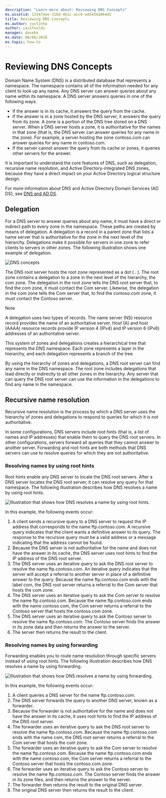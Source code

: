 ```yaml
---
description: "Learn more about: Reviewing DNS Concepts"
ms.assetid: 133474ee-316d-4b1c-acc6-ad5434a064d5
title: Reviewing DNS Concepts
ms.author: justinha
author: iainfoulds
manager: daveba
ms.date: 08/08/2018
ms.topic: how-to
---
```


# Reviewing DNS Concepts

Domain Name System (DNS) is a distributed database that represents a namespace. The namespace contains all of the information needed for any client to look up any name. Any DNS server can answer queries about any name within its namespace. A DNS server answers queries in one of the following ways:

- If the answer is in its cache, it answers the query from the cache.
- If the answer is in a zone hosted by the DNS server, it answers the query from its zone. A zone is a portion of the DNS tree stored on a DNS server. When a DNS server hosts a zone, it is authoritative for the names in that zone (that is, the DNS server can answer queries for any name in the zone). For example, a server hosting the zone contoso.com can answer queries for any name in contoso.com.
- If the server cannot answer the query from its cache or zones, it queries other servers for the answer.

It is important to understand the core features of DNS, such as delegation, recursive name resolution, and Active Directory-integrated DNS zones, because they have a direct impact on your Active Directory logical structure design.

For more information about DNS and Active Directory Domain Services (AD DS), see [DNS and AD DS](../../ad-ds/plan/DNS-and-AD-DS.md).

## Delegation

For a DNS server to answer queries about any name, it must have a direct or indirect path to every zone in the namespace. These paths are created by means of delegation. A delegation is a record in a parent zone that lists a name server that is authoritative for the zone in the next level of the hierarchy. Delegations make it possible for servers in one zone to refer clients to servers in other zones. The following illustration shows one example of delegation.

![DNS concepts](../../media/Reviewing-DNS-Concepts/0c24b576-d41a-4e5d-ad3d-6be81e095835.gif)

The DNS root server hosts the root zone represented as a dot ( . ). The root zone contains a delegation to a zone in the next level of the hierarchy, the com zone. The delegation in the root zone tells the DNS root server that, to find the com zone, it must contact the Com server. Likewise, the delegation in the com zone tells the Com server that, to find the contoso.com zone, it must contact the Contoso server.

> [!NOTE]
> A delegation uses two types of records. The name server (NS) resource record provides the name of an authoritative server. Host (A) and host (AAAA) resource records provide IP version 4 (IPv4) and IP version 6 (IPv6) addresses of an authoritative server.

This system of zones and delegations creates a hierarchical tree that represents the DNS namespace. Each zone represents a layer in the hierarchy, and each delegation represents a branch of the tree.

By using the hierarchy of zones and delegations, a DNS root server can find any name in the DNS namespace. The root zone includes delegations that lead directly or indirectly to all other zones in the hierarchy. Any server that can query the DNS root server can use the information in the delegations to find any name in the namespace.

## Recursive name resolution

Recursive name resolution is the process by which a DNS server uses the hierarchy of zones and delegations to respond to queries for which it is not authoritative.

In some configurations, DNS servers include root hints (that is, a list of names and IP addresses) that enable them to query the DNS root servers. In other configurations, servers forward all queries that they cannot answer to another server. Forwarding and root hints are both methods that DNS servers can use to resolve queries for which they are not authoritative.

### Resolving names by using root hints

Root hints enable any DNS server to locate the DNS root servers. After a DNS server locates the DNS root server, it can resolve any query for that namespace. The following illustration describes how DNS resolves a name by using root hints.

![Illustration that shows how DNS resolves a name by using root hints.](../../media/Reviewing-DNS-Concepts/1c044845-b104-4262-a7af-474ba3558a85.gif)

In this example, the following events occur:

1. A client sends a recursive query to a DNS server to request the IP address that corresponds to the name ftp.contoso.com. A recursive query indicates that the client wants a definitive answer to its query. The response to the recursive query must be a valid address or a message indicating that the address cannot be found.
2. Because the DNS server is not authoritative for the name and does not have the answer in its cache, the DNS server uses root hints to find the IP address of the DNS root server.
3. The DNS server uses an iterative query to ask the DNS root server to resolve the name ftp.contoso.com. An iterative query indicates that the server will accept a referral to another server in place of a definitive answer to the query. Because the name ftp.contoso.com ends with the label com, the DNS root server returns a referral to the Com server that hosts the com zone.
4. The DNS server uses an iterative query to ask the Com server to resolve the name ftp.contoso.com. Because the name ftp.contoso.com ends with the name contoso.com, the Com server returns a referral to the Contoso server that hosts the contoso.com zone.
5. The DNS server uses an iterative query to ask the Contoso server to resolve the name ftp.contoso.com. The Contoso server finds the answer in its zone data and then returns the answer to the server.
6. The server then returns the result to the client.

### Resolving names by using forwarding

Forwarding enables you to route name resolution through specific servers instead of using root hints. The following illustration describes how DNS resolves a name by using forwarding.

![Illustration that shows how DNS resolves a name by using forwarding.](../../media/Reviewing-DNS-Concepts/05bc2eb0-1033-4e53-ae30-244fa247d000.gif)

In this example, the following events occur:

1. A client queries a DNS server for the name ftp.contoso.com.
2. The DNS server forwards the query to another DNS server, known as a forwarder.
3. Because the forwarder is not authoritative for the name and does not have the answer in its cache, it uses root hints to find the IP address of the DNS root server.
4. The forwarder uses an iterative query to ask the DNS root server to resolve the name ftp.contoso.com. Because the name ftp.contoso.com ends with the name com, the DNS root server returns a referral to the Com server that hosts the com zone.
5. The forwarder uses an iterative query to ask the Com server to resolve the name ftp.contoso.com. Because the name ftp.contoso.com ends with the name contoso.com, the Com server returns a referral to the Contoso server that hosts the contoso.com zone.
6. The forwarder uses an iterative query to ask the Contoso server to resolve the name ftp.contoso.com. The Contoso server finds the answer in its zone files, and then returns the answer to the server.
7. The forwarder then returns the result to the original DNS server.
8. The original DNS server then returns the result to the client.
